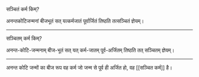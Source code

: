 सञ्चितं कर्म किम्?  

अनन्तकोटिजन्मनां बीजभूतं सत् यत्कर्मजातं पूर्वार्जितं तिष्ठति तत्सञ्चितं ज्ञेयम्।

---

सञ्चितम् कर्म किम्?  

अनन्त-कोटि-जन्मनाम् बीज-भूतं सत् यत् कर्म-जातम् पूर्व-अर्जितम् तिष्ठति तत् सञ्चितम् ज्ञेयम्।

---

अनन्त कोटि जन्मों का बीज रूप वह कर्म जो जन्म से पूर्व ही अर्जित हो, वह [[सञ्चित कर्म]] है।